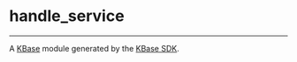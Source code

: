 
# handle_service
---

A [KBase](https://kbase.us) module generated by the [KBase SDK](https://github.com/kbase/kb_sdk).


